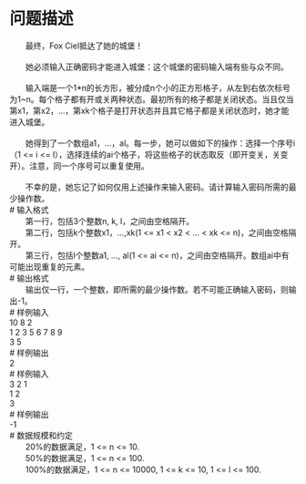 <div id="pcont1" style="margin-top:20px; display:block;">

# 问题描述

<div class="pdcont">　　最终，Fox Ciel抵达了她的城堡！<br/>
<br/>
　　她必须输入正确密码才能进入城堡：这个城堡的密码输入端有些与众不同。<br/>
<br/>
　　输入端是一个1*n的长方形，被分成n个小的正方形格子，从左到右依次标号为1~n。每个格子都有开或关两种状态。最初所有的格子都是关闭状态。当且仅当第x1，第x2，...，第xk个格子是打开状态并且其它格子都是关闭状态时，她才能进入城堡。<br/>
<br/>
　　她得到了一个数组a1，...，al。每一步，她可以做如下的操作：选择一个序号i（1 &lt;= i &lt;= l），选择连续的ai个格子，将这些格子的状态取反（即开变关，关变开）。注意，同一个序号可以重复使用。<br/>
<br/>
　　不幸的是，她忘记了如何仅用上述操作来输入密码。请计算输入密码所需的最少操作数。</div>
# 输入格式

<div class="pdcont">　　第一行，包括3个整数n, k, l，之间由空格隔开。<br/>
　　第二行，包括k个整数x1，...,xk(1 &lt;= x1 &lt; x2 &lt; ... &lt; xk &lt;= n)，之间由空格隔开。<br/>
　　第三行，包括l个整数a1, ..., al(1 &lt;= ai &lt;= n)，之间由空格隔开。数组ai中有可能出现重复的元素。</div>
# 输出格式

<div class="pdcont">　　输出仅一行，一个整数，即所需的最少操作数。若不可能正确输入密码，则输出-1。</div>
# 样例输入

<div class="pddata">10 8 2<br/>
1 2 3 5 6 7 8 9<br/>
3 5</div>
# 样例输出

<div class="pddata">2</div>
# 样例输入

<div class="pddata">3 2 1<br/>
1 2<br/>
3</div>
# 样例输出

<div class="pddata">-1</div>
# 数据规模和约定

<div class="pdcont">　　20%的数据满足，1 &lt;= n &lt;= 10.<br/>
　　50%的数据满足，1 &lt;= n &lt;= 100.<br/>
　　100%的数据满足，1 &lt;= n &lt;= 10000, 1 &lt;= k &lt;= 10, 1 &lt;= l &lt;= 100.</div>

</div>